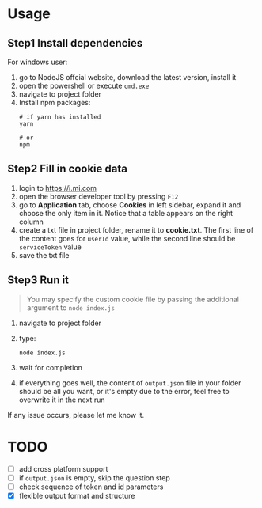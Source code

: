 # Usage

## Step1 Install dependencies

For windows user:

1. go to NodeJS offcial website, download the latest version, install it
2. open the powershell or execute `cmd.exe`
3. navigate to project folder
4. Install npm packages:
	```shell
	# if yarn has installed
	yarn

	# or
	npm
	```

## Step2 Fill in cookie data

1. login to https://i.mi.com
2. open the browser developer tool by pressing `F12`
3. go to **Application** tab, choose **Cookies** in left sidebar, expand it and choose the only item in it. Notice that a table appears on the right column
4. create a txt file in project folder, rename it to **cookie.txt**. The first line of the content goes for `userId` value, while the second line should be `serviceToken` value
5. save the txt file

## Step3 Run it

> You may specify the custom cookie file by passing the additional argument to `node index.js`

1. navigate to project folder

2. type:

   ```shell
   node index.js
   ```

3. wait for completion

4. if everything goes well, the content of `output.json` file in your folder should be all you want, or it's empty due to the error, feel free to overwrite it in the next run

If any issue occurs, please let me know it.

# TODO

- [ ] add cross platform support
- [ ] if `output.json` is empty, skip the question step
- [ ] check sequence of token and id parameters
- [x] flexible output format and structure